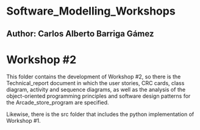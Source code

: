 # Software_Modelling_Workshops
## Author: Carlos Alberto Barriga Gámez


# Workshop #2 

This folder contains the development of Workshop #2, so there is the Technical_report document in which the user stories, CRC cards, class diagram, activity and sequence diagrams, as well as the analysis of the object-oriented programming principles and software design patterns for the Arcade_store_program  are specified.


Likewise, there is the src folder that includes the python implementation of Workshop #1.